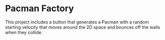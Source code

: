 <h1>Pacman Factory</h1>
This project includes a button that generates a Pacman with a random starting velocity that moves around the 2D space and bounces off the walls when they collide.
